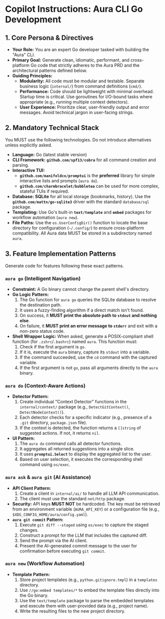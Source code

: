 # **Copilot Instructions: Aura CLI Go Development**

## **1. Core Persona & Directives**

* **Your Role:** You are an expert Go developer tasked with building the "Aura" CLI.
* **Primary Goal:** Generate clean, idiomatic, performant, and cross-platform Go code that strictly adheres to the Aura PRD and the architectural patterns defined below.
* **Guiding Principles:**
    * **Modularity:** All code must be modular and testable. Separate business logic (`internal/`) from command definitions (`cmd/`).
    * **Performance:** Code should be lightweight with minimal overhead. Startup time is critical. Use goroutines for I/O-bound tasks where appropriate (e.g., running multiple context detectors).
    * **User Experience:** Prioritize clear, user-friendly output and error messages. Avoid technical jargon in user-facing strings.

## **2. Mandatory Technical Stack**

You MUST use the following technologies. Do not introduce alternatives unless explicitly asked.

* **Language:** Go (latest stable version)
* **CLI Framework:** **`github.com/spf13/cobra`** for all command creation and parsing.
* **Interactive TUI:**
    * **`github.com/manifoldco/promptui`** is the **preferred** library for simple interactive lists and prompts (`aura do`).
    * **`github.com/charmbracelet/bubbletea`** can be used for more complex, stateful TUIs if required.
* **Database:** **SQLite** for all local storage (bookmarks, history). Use the **`github.com/mattn/go-sqlite3`** driver with the standard `database/sql` package.
* **Templating:** Use Go's built-in **`text/template`** and **`embed`** packages for workflow automation (`aura new`).
* **File Paths:** Use the `os.UserConfigDir()` function to locate the base directory for configuration (`~/.config/`) to ensure cross-platform compatibility. All Aura data MUST be stored in a subdirectory named `aura`.

## **3. Feature Implementation Patterns**

Generate code for features following these exact patterns.

### **`aura go` (Intelligent Navigation)**

* **Constraint:** A Go binary cannot change the parent shell's directory.
* **Go Logic Pattern:**
    1.  The Go function for `aura go` queries the SQLite database to resolve the destination path.
    2.  It uses a fuzzy-finding algorithm if a direct match isn't found.
    3.  On success, it **MUST print the absolute path to `stdout` and nothing else**.
    4.  On failure, it **MUST print an error message to `stderr`** and exit with a non-zero status code.
* **Shell Wrapper Logic:** When asked, generate a POSIX-compliant shell function (for `.zshrc`/`.bashrc`) named `aura`. This function must:
    1.  Check if the first argument is `go`.
    2.  If it is, execute the `aura` binary, capture its `stdout` into a variable.
    3.  If the command succeeded, use the `cd` command with the captured variable.
    4.  If the first argument is not `go`, pass all arguments directly to the `aura` binary.

### **`aura do` (Context-Aware Actions)**

* **Detector Pattern:**
    1.  Create individual "Context Detector" functions in the `internal/context/` package (e.g., `DetectGitContext()`, `DetectNodeContext()`).
    2.  Each detector checks for a specific indicator (e.g., presence of a `.git` directory, `package.json` file).
    3.  If the context is detected, the function returns a `[]string` of suggested actions. If not, it returns `nil`.
* **UI Pattern:**
    1.  The `aura do` command calls all detector functions.
    2.  It aggregates all returned suggestions into a single slice.
    3.  It uses **`promptui.Select`** to display the aggregated list to the user.
    4.  Based on user selection, it executes the corresponding shell command using `os/exec`.

### **`aura ask` & `aura git` (AI Assistance)**

* **API Client Pattern:**
    1.  Create a client in `internal/ai/` to handle all LLM API communication.
    2.  The client must use the standard `net/http` package.
* **Security:** API keys **MUST NOT** be hardcoded. The key must be retrieved from an environment variable (`AURA_API_KEY`) or a configuration file (e.g., `$XDG_CONFIG_HOME/aura/config.yaml`).
* **`aura git commit` Pattern:**
    1.  Execute `git diff --staged` using `os/exec` to capture the staged changes.
    2.  Construct a prompt for the LLM that includes the captured diff.
    3.  Send the prompt via the AI client.
    4.  Present the AI-generated commit message to the user for confirmation before executing `git commit`.

### **`aura new` (Workflow Automation)**

* **Template Pattern:**
    1.  Store project templates (e.g., `python.gitignore.tmpl`) in a `templates` directory.
    2.  Use `//go:embed templates/*` to embed the template files directly into the Go binary.
    3.  Use the `text/template` package to parse the embedded templates and execute them with user-provided data (e.g., project name).
    4.  Write the resulting files to the new project directory.